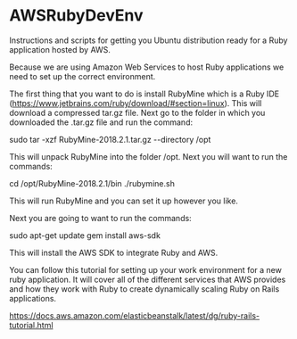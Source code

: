 # AWSRubyDevEnv
Instructions and scripts for getting you Ubuntu distribution ready for a Ruby application hosted by AWS.

Because we are using Amazon Web Services to host Ruby applications we need to set up the correct environment.

The first thing that you want to do is install RubyMine which is a Ruby IDE (https://www.jetbrains.com/ruby/download/#section=linux).  This will download a compressed tar.gz file.  Next go to the folder in which you downloaded the .tar.gz file and run the command:

sudo tar -xzf RubyMine-2018.2.1.tar.gz --directory /opt

This will unpack RubyMine into the folder /opt.  Next you will want to run the commands:

cd /opt/RubyMine-2018.2.1/bin
./rubymine.sh

This will run RubyMine and you can set it up however you like.

Next you are going to want to run the commands:

sudo apt-get update
gem install aws-sdk

This will install the AWS SDK to integrate Ruby and AWS.

You can follow this tutorial for setting up your work environment for a new ruby application.  It will cover all of the different services that AWS provides and how they work with Ruby to create dynamically scaling Ruby on Rails applications.

https://docs.aws.amazon.com/elasticbeanstalk/latest/dg/ruby-rails-tutorial.html



